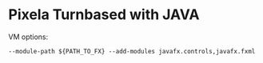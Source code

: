 # Pixela Turnbased with JAVA

VM options:

```shell
--module-path ${PATH_TO_FX} --add-modules javafx.controls,javafx.fxml
```
